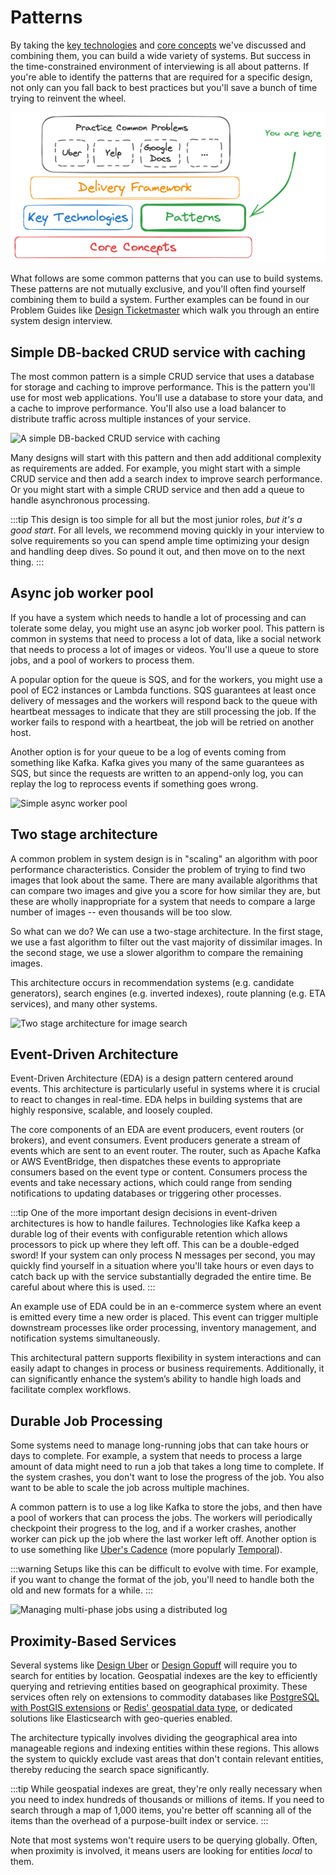 # Patterns

By taking the [key technologies](https://www.hellointerview.com/learn/system-design/in-a-hurry/key-technologies) and [core concepts](https://www.hellointerview.com/learn/system-design/in-a-hurry/core-concepts) we've discussed and combining them, you can build a wide variety of systems. But success in the time-constrained environment of interviewing is all about patterns. If you're able to identify the patterns that are required for a specific design, not only can you fall back to best practices but you'll save a bunch of time trying to reinvent the wheel.

![Overall Structure](patterns-0.png)

What follows are some common patterns that you can use to build systems. These patterns are not mutually exclusive, and you'll often find yourself combining them to build a system. Further examples can be found in our Problem Guides like [Design Ticketmaster](https://www.hellointerview.com/learn/system-design/problem-breakdowns/ticketmaster) which walk you through an entire system design interview.

## Simple DB-backed CRUD service with caching

The most common pattern is a simple CRUD service that uses a database for storage and caching to improve performance. This is the pattern you'll use for most web applications. You'll use a database to store your data, and a cache to improve performance. You'll also use a load balancer to distribute traffic across multiple instances of your service.

![A simple DB-backed CRUD service with caching](https://d248djf5mc6iku.cloudfront.net/excalidraw/a1fba7e81a4a3fcc60cebeb61bc1c128)


Many designs will start with this pattern and then add additional complexity as requirements are added. For example, you might start with a simple CRUD service and then add a search index to improve search performance. Or you might start with a simple CRUD service and then add a queue to handle asynchronous processing.

:::tip
This design is too simple for all but the most junior roles, _but it's a good start_. For all levels, we recommend moving quickly in your interview to solve requirements so you can spend ample time optimizing your design and handling deep dives. So pound it out, and then move on to the next thing.
:::

## Async job worker pool

If you have a system which needs to handle a lot of processing and can tolerate some delay, you might use an async job worker pool. This pattern is common in systems that need to process a lot of data, like a social network that needs to process a lot of images or videos. You'll use a queue to store jobs, and a pool of workers to process them.

A popular option for the queue is SQS, and for the workers, you might use a pool of EC2 instances or Lambda functions. SQS guarantees at least once delivery of messages and the workers will respond back to the queue with heartbeat messages to indicate that they are still processing the job. If the worker fails to respond with a heartbeat, the job will be retried on another host.

Another option is for your queue to be a log of events coming from something like Kafka. Kafka gives you many of the same guarantees as SQS, but since the requests are written to an append-only log, you can replay the log to reprocess events if something goes wrong.

![Simple async worker pool](https://d248djf5mc6iku.cloudfront.net/excalidraw/da47f13932e254edd8227cc5f09d3581)


## Two stage architecture

A common problem in system design is in "scaling" an algorithm with poor performance characteristics. Consider the problem of trying to find two images that look about the same. There are many available algorithms that can compare two images and give you a score for how similar they are, but these are wholly inappropriate for a system that needs to compare a large number of images -- even thousands will be too slow.

So what can we do? We can use a two-stage architecture. In the first stage, we use a fast algorithm to filter out the vast majority of dissimilar images. In the second stage, we use a slower algorithm to compare the remaining images.

This architecture occurs in recommendation systems (e.g. candidate generators), search engines (e.g. inverted indexes), route planning (e.g. ETA services), and many other systems.

![Two stage architecture for image search](https://d248djf5mc6iku.cloudfront.net/excalidraw/d5c27f5d126c2e7066aeb088ab5c3f2f)


## Event-Driven Architecture

Event-Driven Architecture (EDA) is a design pattern centered around events. This architecture is particularly useful in systems where it is crucial to react to changes in real-time. EDA helps in building systems that are highly responsive, scalable, and loosely coupled.

The core components of an EDA are event producers, event routers (or brokers), and event consumers. Event producers generate a stream of events which are sent to an event router. The router, such as Apache Kafka or AWS EventBridge, then dispatches these events to appropriate consumers based on the event type or content. Consumers process the events and take necessary actions, which could range from sending notifications to updating databases or triggering other processes.

:::tip
One of the more important design decisions in event-driven architectures is how to handle failures. Technologies like Kafka keep a durable log of their events with configurable retention which allows processors to pick up where they left off. This can be a double-edged sword! If your system can only process N messages per second, you may quickly find yourself in a situation where you'll take hours or even days to catch back up with the service substantially degraded the entire time. Be careful about where this is used.
:::

An example use of EDA could be in an e-commerce system where an event is emitted every time a new order is placed. This event can trigger multiple downstream processes like order processing, inventory management, and notification systems simultaneously.

This architectural pattern supports flexibility in system interactions and can easily adapt to changes in process or business requirements. Additionally, it can significantly enhance the system’s ability to handle high loads and facilitate complex workflows.

## Durable Job Processing

Some systems need to manage long-running jobs that can take hours or days to complete. For example, a system that needs to process a large amount of data might need to run a job that takes a long time to complete. If the system crashes, you don't want to lose the progress of the job. You also want to be able to scale the job across multiple machines.

A common pattern is to use a log like Kafka to store the jobs, and then have a pool of workers that can process the jobs. The workers will periodically checkpoint their progress to the log, and if a worker crashes, another worker can pick up the job where the last worker left off. Another option is to use something like [Uber's Cadence](https://github.com/uber/cadence) (more popularly [Temporal](https://www.temporal.io/)).

:::warning
Setups like this can be difficult to evolve with time. For example, if you want to change the format of the job, you'll need to handle both the old and new formats for a while.
:::

![Managing multi-phase jobs using a distributed log](https://d248djf5mc6iku.cloudfront.net/excalidraw/0aeb64023de22123b99d5beda1f6359a)


## Proximity-Based Services

Several systems like [Design Uber](https://www.hellointerview.com/learn/system-design/problem-breakdowns/uber) or [Design Gopuff](https://www.hellointerview.com/learn/system-design/problem-breakdowns/gopuff) will require you to search for entities by location. Geospatial indexes are the key to efficiently querying and retrieving entities based on geographical proximity. These services often rely on extensions to commodity databases like [PostgreSQL with PostGIS extensions](https://postgis.net/) or [Redis' geospatial data type](https://redis.io/docs/latest/develop/data-types/geospatial/), or dedicated solutions like Elasticsearch with geo-queries enabled.

The architecture typically involves dividing the geographical area into manageable regions and indexing entities within these regions. This allows the system to quickly exclude vast areas that don't contain relevant entities, thereby reducing the search space significantly.

:::tip
While geospatial indexes are great, they're only really necessary when you need to index hundreds of thousands or millions of items. If you need to search through a map of 1,000 items, you're better off scanning all of the items than the overhead of a purpose-built index or service.
:::

Note that most systems won't require users to be querying globally. Often, when proximity is involved, it means users are looking for entities _local_ to them.